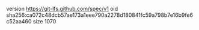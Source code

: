 version https://git-lfs.github.com/spec/v1
oid sha256:ca072c48dcb57ae173a1eee790a2278d180841fc59a798b7e16b9fe6c52aa460
size 1070
